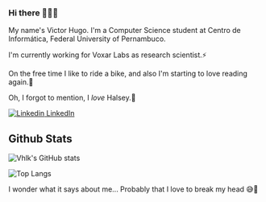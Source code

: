 ### Hi there 👋🥰💬
My name's Victor Hugo. I'm a Computer Science student at Centro de Informática, Federal University of Pernambuco.

I'm currently working for Voxar Labs as research scientist.⚡

On the free time I like to ride a bike, and also I'm starting to love reading again.📖

Oh, I forgot to mention, I *love* Halsey.💖

[![Linkedin](https://i.stack.imgur.com/gVE0j.png) LinkedIn](https://www.linkedin.com/in/vhlk)

<!--
**vhlk/vhlk** is a ✨ _special_ ✨ repository because its `README.md` (this file) appears on your GitHub profile.

Here are some ideas to get you started:

- 🔭 I’m currently working on ...
- 🌱 I’m currently learning ...
- 👯 I’m looking to collaborate on ...
- 🤔 I’m looking for help with ...
- 💬 Ask me about ...
- 📫 How to reach me: ...
- 😄 Pronouns: ...
- ⚡ Fun fact: ...
-->

## Github Stats

![Vhlk's GitHub stats](https://github-readme-stats.vercel.app/api?username=vhlk&show_icons=true)

![Top Langs](https://github-readme-stats.vercel.app/api/top-langs/?username=vhlk&layout=compact)

I wonder what it says about me... Probably that I love to break my head 😅🤣